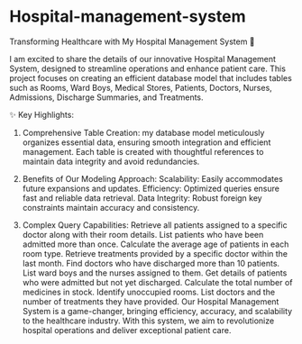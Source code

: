 # Hospital-management-system
Transforming Healthcare with My Hospital Management System 🏥

I am excited to share the details of our innovative Hospital Management System, designed to streamline operations and enhance patient care. This project focuses on creating an efficient database model that includes tables such as Rooms, Ward Boys, Medical Stores, Patients, Doctors, Nurses, Admissions, Discharge Summaries, and Treatments.

✨ Key Highlights:
1. Comprehensive Table Creation:
my database model meticulously organizes essential data, ensuring smooth integration and efficient management.
Each table is created with thoughtful references to maintain data integrity and avoid redundancies.

2. Benefits of Our Modeling Approach:
Scalability: Easily accommodates future expansions and updates.
Efficiency: Optimized queries ensure fast and reliable data retrieval.
Data Integrity: Robust foreign key constraints maintain accuracy and consistency.

3. Complex Query Capabilities:
Retrieve all patients assigned to a specific doctor along with their room details.
List patients who have been admitted more than once.
Calculate the average age of patients in each room type.
Retrieve treatments provided by a specific doctor within the last month.
Find doctors who have discharged more than 10 patients.
List ward boys and the nurses assigned to them.
Get details of patients who were admitted but not yet discharged.
Calculate the total number of medicines in stock.
Identify unoccupied rooms.
List doctors and the number of treatments they have provided.
Our Hospital Management System is a game-changer, bringing efficiency, accuracy, and scalability to the healthcare industry. With this system, we aim to revolutionize hospital operations and deliver exceptional patient care.
